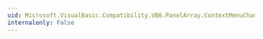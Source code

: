 ```yaml
---
uid: Microsoft.VisualBasic.Compatibility.VB6.PanelArray.ContextMenuChanged
internalonly: False
---
```

